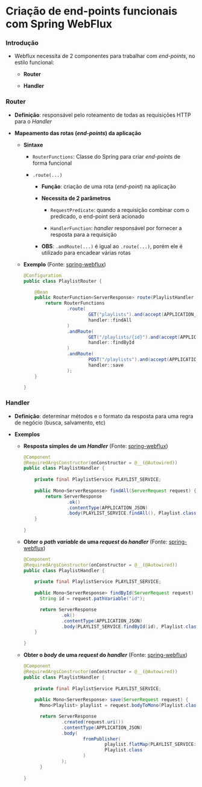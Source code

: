 # Criação de end-points funcionais com Spring WebFlux

### Introdução

* Webflux necessita de 2 componentes para trabalhar com *end-points*, no estilo funcional:

  * **Router**

  * **Handler**

### Router

* **Definição**: responsável pelo roteamento de todas as requisições HTTP para o *Handler*

* **Mapeamento das rotas (*end-points*) da aplicação**

  * **Sintaxe**

    * `RouterFunctions`: Classe do Spring para criar *end-points* de forma funcional

    * `.route(...)`

      * **Função**: criação de uma rota (*end-point*) na aplicação

      * **Necessita de 2 parâmetros**

        * `RequestPredicate`: quando a requisição combinar com o predicado, o end-point será acionado

        * `HandlerFunction`: *handler* responsável por fornecer a resposta para a requisição

      * **OBS**: `.andRoute(...)` é igual ao `.route(...)`, porém ele é utilizado para encadear várias rotas

  * **Exemplo** (Fonte: [spring-webflux](https://github.com/Aprendendo-programacao/spring-webflux))

    ```java
    @Configuration
    public class PlaylistRouter {

        @Bean
        public RouterFunction<ServerResponse> route(PlaylistHandler handler) {
            return RouterFunctions
                    .route(
                            GET("playlists").and(accept(APPLICATION_JSON)),
                            handler::findAll
                    )
                    .andRoute(
                            GET("/playlists/{id}").and(accept(APPLICATION_JSON)),
                            handler::findById
                    )
                    .andRoute(
                            POST("/playlists").and(accept(APPLICATION_JSON)),
                            handler::save
                    );
        }

    }
    ```

### Handler

* **Definição**: determinar métodos e o formato da resposta para uma regra de negócio (busca, salvamento, etc)

* **Exemplos**

  * **Resposta simples de um *Handler*** (Fonte: [spring-webflux](https://github.com/Aprendendo-programacao/spring-webflux))

    ```java
    @Component
    @RequiredArgsConstructor(onConstructor = @__(@Autowired))
    public class PlaylistHandler {
        
        private final PlaylistService PLAYLIST_SERVICE;
        
        public Mono<ServerResponse> findAll(ServerRequest request) {
            return ServerResponse
                    .ok()
                    .contentType(APPLICATION_JSON)
                    .body(PLAYLIST_SERVICE.findAll(), Playlist.class);
        }
        
    }
    ```

  * **Obter o *path variable* de uma *request* do *handler*** (Fonte: [spring-webflux](https://github.com/Aprendendo-programacao/spring-webflux))

    ```java
    @Component
    @RequiredArgsConstructor(onConstructor = @__(@Autowired))
    public class PlaylistHandler {
        
        private final PlaylistService PLAYLIST_SERVICE;
        
        public Mono<ServerResponse> findById(ServerRequest request) {
          String id = request.pathVariable("id");

          return ServerResponse
                  .ok()
                  .contentType(APPLICATION_JSON)
                  .body(PLAYLIST_SERVICE.findById(id), Playlist.class);
        }
        
    }
    ```

  * **Obter o *body* de uma *request* do *handler*** (Fonte: [spring-webflux](https://github.com/Aprendendo-programacao/spring-webflux))

    ```java
    @Component
    @RequiredArgsConstructor(onConstructor = @__(@Autowired))
    public class PlaylistHandler {
        
        private final PlaylistService PLAYLIST_SERVICE;
        
        public Mono<ServerResponse> save(ServerRequest request) {
          Mono<Playlist> playlist = request.bodyToMono(Playlist.class);

          return ServerResponse
                  .created(request.uri())
                  .contentType(APPLICATION_JSON)
                  .body(
                          fromPublisher(
                                  playlist.flatMap(PLAYLIST_SERVICE::save),
                                  Playlist.class
                          )
                  );
          }
        
    }
    ```